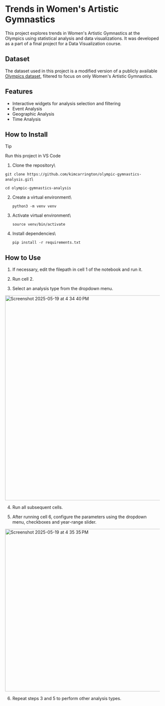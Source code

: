 # Trends in Women's Artistic Gymnastics
This project explores trends in Women's Artistic Gymnastics at the Olympics using statistical analysis and data visualizations. It was developed as a part of a final project for a Data Visualization course. 

## Dataset
The dataset used in this project is a modified version of a publicly available [Olympics dataset](https://www.kaggle.com/datasets/harshvgh/olympics), filtered to focus on only Women's Artistic Gymnastics. 

## Features
- Interactive widgets for analysis selection and filtering
- Event Analysis
- Geographic Analysis
- Time Analysis

## How to Install
> [!TIP]
> Run this project in VS Code

1. Clone the repository\
   
  ```git clone https://github.com/kimcarrington/olympic-gymnastics-analysis.git```\

   ```cd olympic-gymnastics-analysis```
   
2. Create a virtual environment\
   
   ```python3 -m venv venv```
   
3. Activate virtual environment\
   
   ```source venv/bin/activate```
   
4. Install dependencies\
   
   ```pip install -r requirements.txt```
   
## How to Use
1. If necessary, edit the filepath in cell 1 of the notebook and run it.

2. Run cell 2.

3. Select an analysis type from the dropdown menu.
<img width="667" alt="Screenshot 2025-05-19 at 4 34 40 PM" src="https://github.com/user-attachments/assets/a384a8da-d667-4a70-9733-670b303ab433" />

4. Run all subsequent cells.

5. After running cell 6, configure the parameters using the dropdown menu, checkboxes and year-range slider.
<img width="529" alt="Screenshot 2025-05-19 at 4 35 35 PM" src="https://github.com/user-attachments/assets/cb4e6676-6bb7-42a5-a699-c59b51dc7102" />

6. Repeat steps 3 and 5 to perform other analysis types. 
